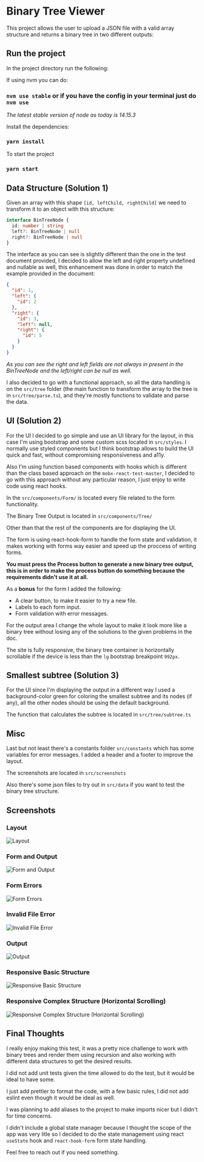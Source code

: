 # Binary Tree Viewer

This project allows the user to upload a JSON file with a valid array structure and returns a binary tree in two different outputs:

## Run the project

In the project directory run the following:

If using nvm you can do:

### `nvm use stable` or if you have the config in your terminal just do `nvm use`

_The latest stable version of node as today is 14.15.3_

Install the dependencies:

### `yarn install`

To start the project

### `yarn start`

## Data Structure (Solution 1)

Given an array with this shape `[id, leftChild, rightChild]` we need to transform it to an object with this structure:

```ts
interface BinTreeNode {
  id: number | string
  left?: BinTreeNode | null
  right?: BinTreeNode | null
}
```

The interface as you can see is slightly different than the one in the test document provided, I decided to allow the left and right property undefined and nullable as well, this enhancement was done in order to match the example provided in the document:

```json
{
  "id": 1,
  "left": {
    "id": 2
  },
  "right": {
    "id": 3,
    "left": null,
    "right": {
      "id": 5
    }
  }
}
```

_As you can see the right and left fields are not always in present in the BinTreeNode and the left/right can be null as well._

I also decided to go with a functional approach, so all the data handling is on the `src/tree` folder (the main function to transform the array to the tree is in `src/tree/parse.ts`), and they're mostly functions to validate and parse the data.

## UI (Solution 2)

For the UI I decided to go simple and use an UI library for the layout, in this case I'm using bootstrap and some custom scss located in `src/styles`. I normally use styled components but I think bootstrap allows to build the UI quick and fast, without compromising responsiveness and a11y.

Also I'm using function based components with hooks which is different than the class based approach on the `mobx-react-test-master`, I decided to go with this approach without any particular reason, I just enjoy to write code using react hooks.

In the `src/components/Form/` is located every file related to the form functionality.

The Binary Tree Output is located in `src/components/Tree/`

Other than that the rest of the components are for displaying the UI.

The form is using react-hook-form to handle the form state and validation, it makes working with forms way easier and speed up the proccess of writing forms.

**You must press the Process button to generate a new binary tree output, this is in order to make the process button do something because the requirements didn't use it at all.**

As a **bonus** for the form I added the following:

- A clear button, to make it easier to try a new file.
- Labels to each form input.
- Form validation with error messages.

For the output area I change the whole layout to make it look more like a binary tree without losing any of the solutions to the given problems in the doc.

The site is fully responsive, the binary tree container is horizontally scrollable if the device is less than the `lg` bootstrap breakpoint `992px`.

## Smallest subtree (Solution 3)

For the UI since I'm displaying the output in a different way I used a background-color green for coloring the smallest subtree and its nodes (if any), all the other nodes should be using the default background.

The function that calculates the subtree is located in `src/tree/subtree.ts`

## Misc

Last but not least there's a constants folder `src/constants` which has some variables for error messages. I added a header and a footer to improve the layout.

The screenshots are located in `src/screenshots`

Also there's some json files to try out in `src/data` if you want to test the binary tree structure.

## Screenshots

### Layout
![Layout](https://github.com/jean182/react-test/blob/main/src/screenshots/empty-layout.png?raw=true)

### Form and Output

![Form and Output](https://github.com/jean182/react-test/blob/main/src/screenshots/form-and-output.png?raw=true)

### Form Errors

![Form Errors](https://github.com/jean182/react-test/blob/main/src/screenshots/form-errors.png?raw=true)

### Invalid File Error

![Invalid File Error](https://github.com/jean182/react-test/blob/main/src/screenshots/invalid-file.png?raw=true)

### Output

![Output](https://github.com/jean182/react-test/blob/main/src/screenshots/output.png?raw=true)

### Responsive Basic Structure

![Responsive Basic Structure](https://github.com/jean182/react-test/blob/main/src/screenshots/responsive-basic.png?raw=true)

### Responsive Complex Structure (Horizontal Scrolling)

![Responsive Complex Structure (Horizontal Scrolling)](https://github.com/jean182/react-test/blob/main/src/screenshots/responsive-complex.gif?raw=true)

## Final Thoughts

I really enjoy making this test, it was a pretty nice challenge to work with binary trees and render them using recursion and also working with different data structures to get the desired results.

I did not add unit tests given the time allowed to do the test, but it would be ideal to have some.

I just add prettier to format the code, with a few basic rules, I did not add eslint even though it would be ideal as well.

I was planning to add aliases to the project to make imports nicer but I didn't for time concerns.

I didn't include a global state manager because I thought the scope of the app was very litle so I decided to do the state management using react `useState` hook and `react-hook-form` form state handling.

Feel free to reach out if you need something.
